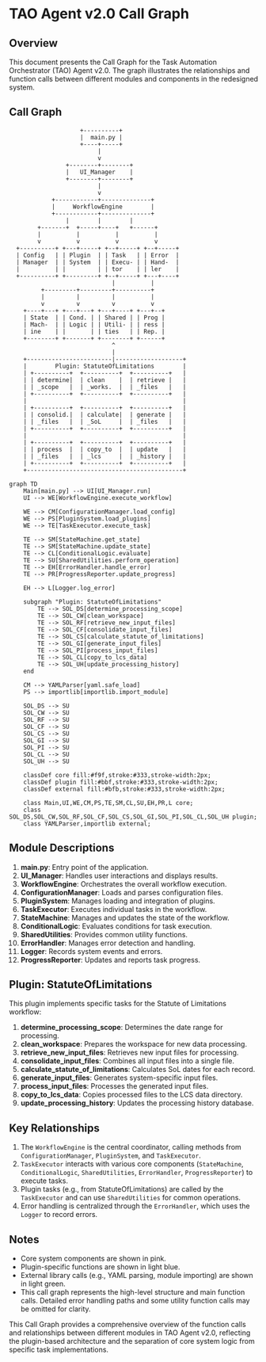 # TAO Agent v2.0 Call Graph

## Overview

This document presents the Call Graph for the Task Automation Orchestrator (TAO) Agent v2.0. The graph illustrates the relationships and function calls between different modules and components in the redesigned system.

## Call Graph
```
                    +----------+
                    |  main.py |
                    +----+-----+
                         |
                         v
                +--------+--------+
                |   UI_Manager    |
                +--------+--------+
                         |
                         v
            +------------+--------------+
            |     WorkflowEngine        |
            +------------+--------------+
                |        |        |
        +-------+  +-----+----+   +------+
        |          |          |          |
        v          v          v          v
  +----------+ +---+-----+ +--+-----+ +--+-----+
  | Config   | | Plugin  | | Task   | | Error  |
  | Manager  | | System  | | Execu- | | Hand-  |
  |          | |         | | tor    | | ler    |
  +----------+ +---------+ +--+-----+ +---+----+
                             |          |
         +---------+---------+----------+
         |         |         |          |
         v         v         v          v
    +----+---+ +---+---+ +---+----+ +---+--+
    | State  | | Cond. | | Shared | | Prog |
    | Mach-  | | Logic | | Utili- | | ress |
    | ine    | |       | | ties   | | Rep. |
    +--------+ +-------+ +--------+ +------+
                             ^
                             |
    +------------------------|-------------------+
    |        Plugin: StatuteOfLimitations        |
    | +----------+  +----------+  +----------+   |
    | | determine|  | clean    |  | retrieve |   |
    | | _scope   |  | _works.  |  | _files   |   |
    | +----------+  +----------+  +----------+   |
    |                                            |
    | +----------+  +----------+  +----------+   |
    | | consolid.|  | calculate|  | generate |   |
    | | _files   |  | _SoL     |  | _files   |   |
    | +----------+  +----------+  +----------+   |
    |                                            |
    | +----------+  +----------+  +----------+   |
    | | process  |  | copy_to  |  | update   |   |
    | | _files   |  | _lcs     |  | _history |   |
    | +----------+  +----------+  +----------+   |
    +--------------------------------------------+
```

```mermaid
graph TD
    Main[main.py] --> UI[UI_Manager.run]
    UI --> WE[WorkflowEngine.execute_workflow]
    
    WE --> CM[ConfigurationManager.load_config]
    WE --> PS[PluginSystem.load_plugins]
    WE --> TE[TaskExecutor.execute_task]
    
    TE --> SM[StateMachine.get_state]
    TE --> SM[StateMachine.update_state]
    TE --> CL[ConditionalLogic.evaluate]
    TE --> SU[SharedUtilities.perform_operation]
    TE --> EH[ErrorHandler.handle_error]
    TE --> PR[ProgressReporter.update_progress]
    
    EH --> L[Logger.log_error]
    
    subgraph "Plugin: StatuteOfLimitations"
        TE --> SOL_DS[determine_processing_scope]
        TE --> SOL_CW[clean_workspace]
        TE --> SOL_RF[retrieve_new_input_files]
        TE --> SOL_CF[consolidate_input_files]
        TE --> SOL_CS[calculate_statute_of_limitations]
        TE --> SOL_GI[generate_input_files]
        TE --> SOL_PI[process_input_files]
        TE --> SOL_CL[copy_to_lcs_data]
        TE --> SOL_UH[update_processing_history]
    end
    
    CM --> YAMLParser[yaml.safe_load]
    PS --> importlib[importlib.import_module]
    
    SOL_DS --> SU
    SOL_CW --> SU
    SOL_RF --> SU
    SOL_CF --> SU
    SOL_CS --> SU
    SOL_GI --> SU
    SOL_PI --> SU
    SOL_CL --> SU
    SOL_UH --> SU
    
    classDef core fill:#f9f,stroke:#333,stroke-width:2px;
    classDef plugin fill:#bbf,stroke:#333,stroke-width:2px;
    classDef external fill:#bfb,stroke:#333,stroke-width:2px;
    
    class Main,UI,WE,CM,PS,TE,SM,CL,SU,EH,PR,L core;
    class SOL_DS,SOL_CW,SOL_RF,SOL_CF,SOL_CS,SOL_GI,SOL_PI,SOL_CL,SOL_UH plugin;
    class YAMLParser,importlib external;
```

## Module Descriptions

1. **main.py**: Entry point of the application.
2. **UI_Manager**: Handles user interactions and displays results.
3. **WorkflowEngine**: Orchestrates the overall workflow execution.
4. **ConfigurationManager**: Loads and parses configuration files.
5. **PluginSystem**: Manages loading and integration of plugins.
6. **TaskExecutor**: Executes individual tasks in the workflow.
7. **StateMachine**: Manages and updates the state of the workflow.
8. **ConditionalLogic**: Evaluates conditions for task execution.
9. **SharedUtilities**: Provides common utility functions.
10. **ErrorHandler**: Manages error detection and handling.
11. **Logger**: Records system events and errors.
12. **ProgressReporter**: Updates and reports task progress.

## Plugin: StatuteOfLimitations

This plugin implements specific tasks for the Statute of Limitations workflow:

1. **determine_processing_scope**: Determines the date range for processing.
2. **clean_workspace**: Prepares the workspace for new data processing.
3. **retrieve_new_input_files**: Retrieves new input files for processing.
4. **consolidate_input_files**: Combines all input files into a single file.
5. **calculate_statute_of_limitations**: Calculates SoL dates for each record.
6. **generate_input_files**: Generates system-specific input files.
7. **process_input_files**: Processes the generated input files.
8. **copy_to_lcs_data**: Copies processed files to the LCS data directory.
9. **update_processing_history**: Updates the processing history database.

## Key Relationships

1. The `WorkflowEngine` is the central coordinator, calling methods from `ConfigurationManager`, `PluginSystem`, and `TaskExecutor`.
2. `TaskExecutor` interacts with various core components (`StateMachine`, `ConditionalLogic`, `SharedUtilities`, `ErrorHandler`, `ProgressReporter`) to execute tasks.
3. Plugin tasks (e.g., from StatuteOfLimitations) are called by the `TaskExecutor` and can use `SharedUtilities` for common operations.
4. Error handling is centralized through the `ErrorHandler`, which uses the `Logger` to record errors.

## Notes

- Core system components are shown in pink.
- Plugin-specific functions are shown in light blue.
- External library calls (e.g., YAML parsing, module importing) are shown in light green.
- This call graph represents the high-level structure and main function calls. Detailed error handling paths and some utility function calls may be omitted for clarity.

This Call Graph provides a comprehensive overview of the function calls and relationships between different modules in TAO Agent v2.0, reflecting the plugin-based architecture and the separation of core system logic from specific task implementations.
